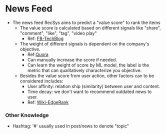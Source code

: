 # News Feed

- The news feed RecSys aims to predict a "value score" to rank the items
  - The value score is calculated based on different signals like "share", "comment", "like", "tag", "video play"
    - Ref: [FB-TechBlog](https://engineering.fb.com/2021/01/26/ml-applications/news-feed-ranking/)
  - The weight of different signals is dependent on the company's objective.
    - Ref:[Quora](https://www.quora.com/How-does-Facebook-calculate-weight-for-edges-in-the-EdgeRank-formula)
    - Can manually increase the score if needed.
    - Can learn the weight of score by ML model, the label is the metric that can qualitatively characterize you objective.
  - Besides the value score from user action, other factors can to be considered includes:
    - User affinity: relation ship (similarity) between user and content.
    - Time decay: we don't want to recommend outdated news to user.
    - Ref: [Wiki-EdgeRank](https://en.wikipedia.org/wiki/EdgeRank)



### Other Knowledge

- Hashtag: '#' usually used in post/news to denote "topic"

